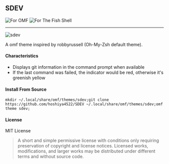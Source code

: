 ## SDEV

![For OMF](https://img.shields.io/badge/Theme%20For-Oh--My--Fish-yellow) ![For The Fish Shell](https://img.shields.io/badge/Shell-Fish-blue)

___
![sdev](https://i.ibb.co/7vgmxRb/IMG-20200908-182838.jpg)

A omf theme inspired by robbyrussell (Oh-My-Zsh default theme).

#### Characteristics
- Displays git information in the command prompt when available
- If the last command was failed, the indicator would be red, otherwise it's greenish yellow

#### Install From Source
```
mkdir ~/.local/share/omf/themes/sdev;git clone https://github.com/hoshiya4522/SDEV ~/.local/share/omf/themes/sdev;omf theme sdev;
```

#### License
MIT License

> A short and simple permissive license with conditions only requiring preservation of copyright and license notices. Licensed works, modifications, and larger works may be distributed under different terms and without source code.

